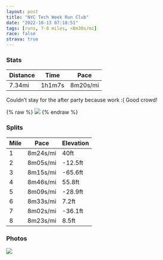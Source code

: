 ```yaml
---
layout: post
title: "NYC Tech Week Run Club"
date: "2022-10-13 07:18:51"
tags: [runs, 7-8 miles, <8m30s/mi]
race: false
strava: true
---
```


### Stats

| Distance | Time | Pace |
|----------|------|------|
|7.34mi|1h1m7s|8m20s/mi|

Couldn’t stay for the after party because work :( Good crowd!

{% raw %}
<img src='https://maps.googleapis.com/maps/api/staticmap?maptype=roadmap&path=enc:y|xwFjwnbMe@l@UBkBm@a@Ge@Hc@JcB`A_B`@uCG_EaAa@[}@_C{@yA_Aw@g@W]I_Ao@cAcBSs@aAiBgAaA{@SkBk@o@FaAl@q@P}AQw@g@g@g@c@o@a@]}@yB_@q@WSi@KkAHsAk@mFsA{As@mBmBs@gAu@w@oCoBiAc@sAw@kAmAu@qBe@sCAgBRyAKaAGWu@sA]i@aAu@QYYSqAm@qCsBcAa@}FkEa@QsAeAg@Q_Au@_Be@{BH_D]}@Ja@Py@v@a@Na@Bo@McDcBu@m@uAsAiCgD}@}@c@KsAL{AA{Ca@s@Uc@Wg@i@[i@mAwCi@Wg@LY`@Kl@DfApAlCFh@Mx@KVg@b@WDg@I_Am@w@eAe@_@kCyAe@OuAEq@N]l@mBtD_@dBMnCBr@Up@Ir@@f@Rj@hApA^LXIJQXM^g@Tw@?q@Lm@Re@ZUv@OxA@VEZWp@KpAHz@Vx@r@|@pAPl@VjBXl@^`@lAp@VVx@b@\`@Pz@DjAd@pBXt@d@n@z@x@zBnAn@JJRt@b@vAj@bA`An@pA^rAf@l@z@`@rC?d@Fr@`@r@bAL\ZfBt@nCv@rAtAlA`CvA`@NxALf@?lFgAtARjAf@jAv@pA~An@|APz@Z`@p@d@fAVlBGrAHn@VfBjB~@rBr@fAfBhB|@l@rA`BRl@@P^n@Lb@n@x@r@lA\`@t@XzAV|AA|DUnAR^Rd@h@Nd@l@pCXd@f@b@nA|@vB~@xCdA`Bx@j@`@~@`AbA`BX|@~CfEzBrAd@j@tATXZRb@LpA?PK^DTCXDDr@?\JX~@\f@QxAd@T~Bh@^Rb@|@L?f@n@?n@HEEF?Fj@bArCVf@NPXl@T~@p@RXtB|@j@f@h@zAXZQ@R?JRNL`Bv@t@|@l@Rd@ZFTRRzBf@`Bt@b@PtEt@jBx@x@jAXPCb@?GXJVTXZ`@|@t@^jA`ACRKDPRjAVVPHRTT^LT?TLn@z@nAf@STMf@EhA[nA[t@SL?\Ob@Gh@a@lA?j@Gh@LPxAp@l@t@\HjAlA@~@c@lAQRSb@Kl@Yp@Ox@&key=AIzaSyC1MId7bFpkLXNAaYhBSTb8jLyiSqzbDtM&size=800x800&markers=color:yellow|label:S|40.76509,-73.97254&markers=color:green|label:F|40.75600999999993,-73.99675000000009'>
{% endraw %}

### Splits

| Mile | Pace | Elevation |
|------|------|-----------|
|1|8m24s/mi|40ft|
|2|8m05s/mi|-12.5ft|
|3|8m15s/mi|-65.6ft|
|4|8m46s/mi|55.8ft|
|5|8m09s/mi|-28.9ft|
|6|8m33s/mi|7.2ft|
|7|8m02s/mi|-36.1ft|
|8|8m23s/mi|8.5ft|

### Photos
<img src='https://dgtzuqphqg23d.cloudfront.net/HoJC63c0Mfb-BVzPWZ3JY39YHJZL-hnOvD1bh7c4CIg-768x576.jpg'>

